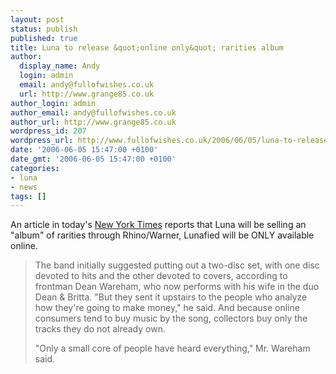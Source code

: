 ```yaml
---
layout: post
status: publish
published: true
title: Luna to release &quot;online only&quot; rarities album
author:
  display_name: Andy
  login: admin
  email: andy@fullofwishes.co.uk
  url: http://www.grange85.co.uk
author_login: admin
author_email: andy@fullofwishes.co.uk
author_url: http://www.grange85.co.uk
wordpress_id: 207
wordpress_url: http://www.fullofwishes.co.uk/2006/06/05/luna-to-release-online-only-rarities-album/
date: '2006-06-05 15:47:00 +0100'
date_gmt: '2006-06-05 15:47:00 +0100'
categories:
- luna
- news
tags: []
---
```

<p>An article in today's <a href="http://www.nytimes.com/2006/06/05/technology/05luna.html?_r=1&oref=slogin">New York Times</a> reports that Luna will be selling an "album" of rarities through Rhino/Warner, Lunafied will be ONLY available online.</p>
<blockquote><p>The band initially suggested putting out a two-disc set, with one disc devoted to hits and the other devoted to covers, according to frontman Dean Wareham, who now performs with his wife in the duo Dean & Britta. &quot;But they sent it upstairs to the people who analyze how they're going to make money,&quot; he said. And because online consumers tend to buy music by the song, collectors buy only the tracks they do not already own.</p>
<p>&quot;Only a small core of people have heard everything,&quot; Mr. Wareham said.</p>
</blockquote>
